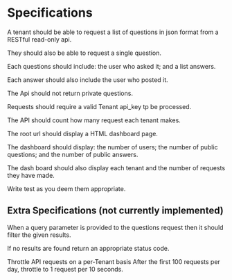 
# Specifications

A tenant should be able to request a list of questions in json format from a RESTful read-only api.

They should also be able to request a single question.

Each questions should include: the user who asked it;
and a list answers.

Each answer should also include the user who posted it.

The Api should not return private questions.

Requests should require a valid Tenant api_key tp be processed.

The API should count how many request each tenant makes.

The root url should display a HTML dashboard page.

The dashboard should display: the number of users; the number of public questions; and the number of public answers.

The dash board should also display each tenant and the number of requests they have made.

Write test as you deem them appropriate. 

## Extra Specifications (not currently implemented)

When a query parameter is provided to the questions request
then it should filter the given results.

If no results are found return an appropriate status code.

Throttle API requests on a per-Tenant basis
After the first 100 requests per day, throttle to 1 request per 10 seconds.

